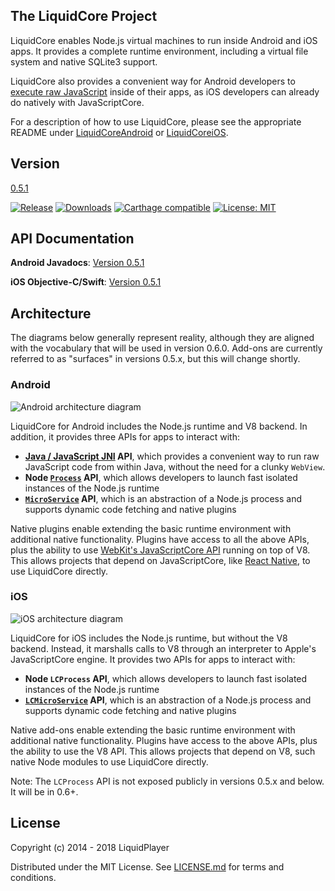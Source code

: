 The LiquidCore Project
----------------------

LiquidCore enables Node.js virtual machines to run inside Android and iOS apps.  It provides a complete runtime environment, including a virtual file system and native SQLite3 support.

LiquidCore also provides a convenient way for Android developers to [execute raw JavaScript](https://github.com/LiquidPlayer/LiquidCore/wiki/LiquidCore-as-a-Native-Javascript-Engine) inside of their apps, as iOS developers can already do natively with JavaScriptCore.

For a description of how to use LiquidCore, please see the appropriate README under [LiquidCoreAndroid](https://github.com/LiquidPlayer/LiquidCore/tree/master/LiquidCoreAndroid) or [LiquidCoreiOS](https://github.com/LiquidPlayer/LiquidCore/tree/master/LiquidCoreiOS).

Version
-------
[0.5.1](https://github.com/LiquidPlayer/LiquidCore/releases/tag/0.5.1)

[![Release](https://jitpack.io/v/LiquidPlayer/LiquidCore.svg)](https://jitpack.io/#LiquidPlayer/LiquidCore)
[![Downloads](https://jitpack.io/v/LiquidPlayer/LiquidCore/week.svg)](https://jitpack.io/#LiquidPlayer/LiquidCore)
[![Carthage compatible](https://img.shields.io/badge/Carthage-compatible-4BC51D.svg?style=flat)](https://github.com/Carthage/Carthage)
[![License: MIT](https://img.shields.io/badge/License-MIT-yellow.svg)](https://opensource.org/licenses/MIT)

API Documentation
-----------------
**Android Javadocs**: [Version 0.5.1](https://liquidplayer.github.io/LiquidCoreAndroid/0.5.1/index.html)

**iOS Objective-C/Swift**: [Version 0.5.1](https://liquidplayer.github.io/LiquidCoreiOS/0.5.1/index.html)

Architecture
------------

The diagrams below generally represent reality, although they are aligned with the vocabulary that will be used in version 0.6.0.  Add-ons are currently referred to as "surfaces" in versions 0.5.x, but this will change shortly.

### Android

![Android architecture diagram](https://github.com/LiquidPlayer/LiquidCore/raw/master/doc/ArchitectureAndroid.png)

LiquidCore for Android includes the Node.js runtime and V8 backend.  In addition, it provides three APIs for apps to interact with:

* **[Java / JavaScript JNI](https://liquidplayer.github.io/LiquidCoreAndroid/0.5.1/org/liquidplayer/javascript/package-frame.html) API**, which provides a convenient way to run raw JavaScript code from within Java, without the need for a clunky `WebView`.
* **Node [`Process`](https://liquidplayer.github.io/LiquidCoreAndroid/0.5.1/org/liquidplayer/node/Process.html) API**, which allows developers to launch fast isolated instances of the Node.js runtime
* **[`MicroService`](https://liquidplayer.github.io/LiquidCoreAndroid/0.5.1/org/liquidplayer/service/MicroService.html) API**, which is an abstraction of a Node.js process and supports dynamic code fetching and native plugins 

Native plugins enable extending the basic runtime environment with additional native functionality.  Plugins have access to all the above APIs, plus the ability to use [WebKit's JavaScriptCore API](https://developer.apple.com/documentation/javascriptcore?language=objc) running on top of V8.  This allows projects that depend on JavaScriptCore, like [React Native](https://facebook.github.io/react-native/), to use LiquidCore directly.

### iOS

![iOS architecture diagram](https://github.com/LiquidPlayer/LiquidCore/raw/master/doc/ArchitectureiOS.png)

LiquidCore for iOS includes the Node.js runtime, but without the V8 backend.  Instead, it marshalls calls to V8 through an interpreter to Apple's JavaScriptCore engine.  It provides two APIs for apps to interact with:

* **Node `LCProcess` API**, which allows developers to launch fast isolated instances of the Node.js runtime
* **[`LCMicroService`](https://liquidplayer.github.io/LiquidCoreiOS/0.5.1/Classes/LCMicroService.html) API**, which is an abstraction of a Node.js process and supports dynamic code fetching and native plugins 

Native add-ons enable extending the basic runtime environment with additional native functionality.  Plugins have access to the above APIs, plus the ability to use the V8 API.  This allows projects that depend on V8, such native Node modules to use LiquidCore directly.

Note: The `LCProcess` API is not exposed publicly in versions 0.5.x and below.  It will be in 0.6+.

License
-------

Copyright (c) 2014 - 2018 LiquidPlayer

Distributed under the MIT License.  See [LICENSE.md](LICENSE.md) for terms and conditions.

[Node.js]:https://nodejs.org/
[Android Studio]:https://developer.android.com/studio/index.html
[BigNumber]:https://github.com/MikeMcl/bignumber.js/
